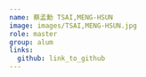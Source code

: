 ```yaml
---
name: 蔡孟勳 TSAI,MENG-HSUN 
image: images/TSAI,MENG-HSUN.jpg 
role: master
group: alum
links:
  github: link_to_github 
---
```

